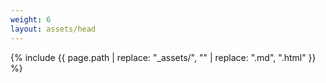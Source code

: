 ```yaml
---
weight: 6
layout: assets/head
---
```

{% include {{ page.path | replace: "_assets/", "" | replace: ".md", ".html" }} %}